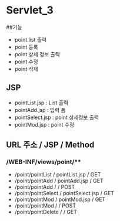 # Servlet_3
 
##기능 
 - point list 출력
 - point 등록
 - point 상세 정보 출력 
 - point 수정
 - point 삭제
 
 
## JSP
 - pointList.jsp	: List 출력
 - pointAdd.jsp		: 입력 폼
 - pointSelect.jsp	: point 상세정보 출력 
 - pointMod.jsp		: point 수정
 
## URL 주소				/	JSP				/ Method
### /WEB-INF/views/point/**
 - /point/pointList		/ pointList.jsp		/ GET
 - /point/pointAdd		/ pointAdd.jsp		/ GET
 - /point/pointAdd		/					/ POST
 - /point/pointSelect	/ pointSelect.jsp	/ GET
 - /point/pointMod		/ pointMod.jsp		/ GET
 - /point/pointMod		/					/ POST
 - /point/pointDelete	/					/ GET